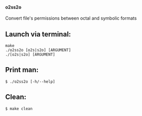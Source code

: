 #### o2ss2o
Convert file's permissions between octal and symbolic formats

## Launch via terminal:
```
make
./o2ss2o [o2s|s2o] [ARGUMENT]
./[o2s|s2o] [ARGUMENT]
```

## Print man:
```
$ ./o2ss2o [-h/--help]
```

## Clean:
```
$ make clean
```
